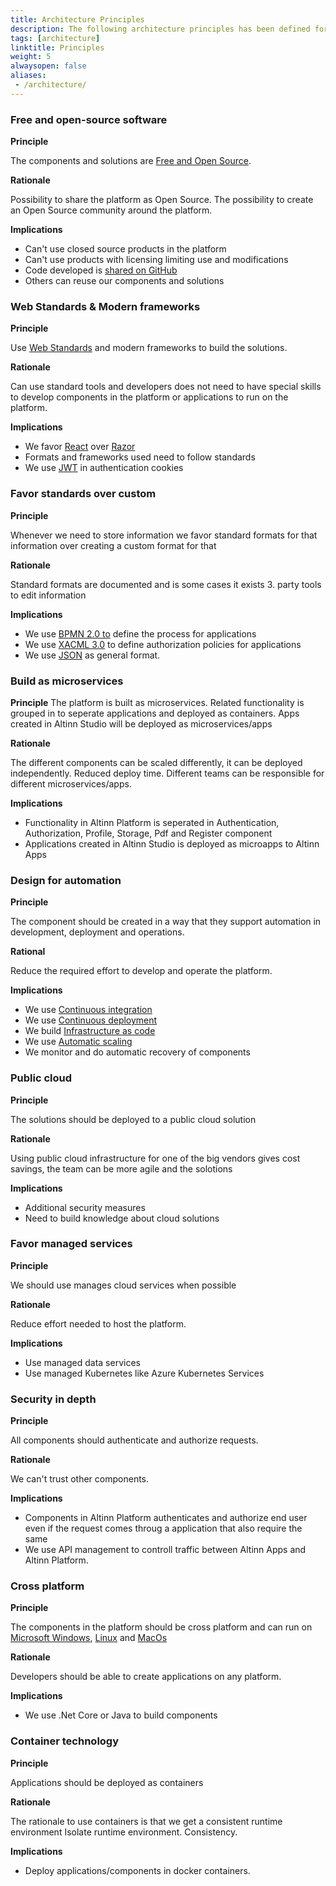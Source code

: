 ```yaml
---
title: Architecture Principles
description: The following architecture principles has been defined for the solutions
tags: [architecture]
linktitle: Principles
weight: 5
alwaysopen: false
aliases:
 - /architecture/
---
```


### Free and open-source software

**Principle** 

The components and solutions are [Free and Open Source](https://en.wikipedia.org/wiki/Free_and_open-source_software).  

**Rationale**

Possibility to share the platform as Open Source. The possibility to create an Open Source community around the platform.

**Implications** 

- Can't use closed source products in the platform
- Can't use products with licensing limiting use and modifications
- Code developed is [shared on GitHub](https://github.com/Altinn/altinn-studio)
- Others can reuse our components and solutions

### Web Standards & Modern frameworks

**Principle** 

Use [Web Standards](https://en.wikipedia.org/wiki/Web_standards) and modern frameworks to build the solutions.

**Rationale**

Can use standard tools and developers does not need to have special skills to develop components in the platform or applications
to run on the platform.

**Implications** 

- We favor [React](https://reactjs.org/) over [Razor](https://docs.microsoft.com/en-us/aspnet/web-pages/overview/getting-started/introducing-razor-syntax-c)
- Formats and frameworks used need to follow standards
- We use [JWT](http://jwt.io/) in authentication cookies

### Favor standards over custom

**Principle**

Whenever we need to store information we favor standard formats for that information over creating a custom format for that

**Rationale**

Standard formats are documented and is some cases it exists 3. party tools to edit information

**Implications**

- We use [BPMN 2.0 to](https://www.omg.org/spec/BPMN/2.0/) define the process for applications
- We use [XACML 3.0](http://docs.oasis-open.org/xacml/3.0/xacml-3.0-core-spec-os-en.html) to define authorization policies for applications
- We use [JSON](https://en.wikipedia.org/wiki/JSON) as general format.

### Build as microservices

**Principle**
The platform is built as microservices. Related functionality is grouped in to seperate applications and deployed as containers.
Apps created in Altinn Studio will be deployed as microservices/apps

**Rationale**

The different components can be scaled differently, it can be deployed independently. Reduced deploy time. 
Different teams can be responsible for different microservices/apps. 

**Implications**
- Functionality in Altinn Platform is seperated in Authentication, Authorization, Profile, Storage, Pdf and Register component
- Applications created in Altinn Studio is deployed as microapps to Altinn Apps

### Design for automation

**Principle**

The component should be created in a way that they support automation in development, deployment and operations.

**Rational**

Reduce the required effort to develop and operate the platform. 

**Implications**

- We use [Continuous integration](https://en.wikipedia.org/wiki/Continuous_integration)
- We use [Continuous deployment](https://en.wikipedia.org/wiki/Continuous_deployment)
- We build [Infrastructure as code](https://en.wikipedia.org/wiki/Infrastructure_as_code)
- We use [Automatic scaling](https://en.wikipedia.org/wiki/Autoscaling)
- We monitor and do automatic recovery of components

### Public cloud

**Principle**

The solutions should be deployed to a public cloud solution

**Rationale**

Using public cloud infrastructure for one of the big vendors gives cost savings, the team can be more agile
and the solotions 

**Implications**

- Additional security measures
- Need to build knowledge about cloud solutions

### Favor managed services

**Principle**

We should use manages cloud services when possible

**Rationale**

Reduce effort needed to host the platform. 

**Implications**

- Use managed data services
- Use managed Kubernetes like Azure Kubernetes Services 

### Security in depth

**Principle** 

All components should authenticate and authorize requests.

**Rationale**

We can't trust other components. 

**Implications**

- Components in Altinn Platform authenticates and authorize end user even if the request comes throug a application that also require the same
- We use API management to controll traffic between Altinn Apps and Altinn Platform. 

### Cross platform

**Principle**

The components in the platform should be cross platform and can run on [Microsoft Windows](https://en.wikipedia.org/wiki/Microsoft_Windows), [Linux](https://en.wikipedia.org/wiki/Linux) and [MacOs](https://en.wikipedia.org/wiki/MacOS)

**Rationale**

Developers should be able to create applications on any platform. 

**Implications**

- We use .Net Core or Java to build components

### Container technology

**Principle**

Applications should be deployed as containers

**Rationale**

The rationale to use containers is that we get a consistent runtime environment
Isolate runtime environment. Consistency. 

**Implications**

- Deploy applications/components in docker containers.

